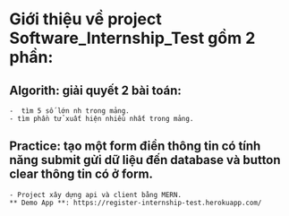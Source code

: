 # Giới thiệu về project Software_Internship_Test gồm 2 phần:
  
  ## Algorith: giải quyết 2 bài toán:
    -  tìm 5 số lớn nh trong mảng.
    - tìm phần tử xuất hiện nhiều nhất trong mảng.
    
  ## Practice: tạo một form điền thông tin có tính năng submit gửi dữ liệu đến database và button clear thông tin có ở form.
    - Project xây dựng api và client bằng MERN.
    ** Demo App **: https://register-internship-test.herokuapp.com/
